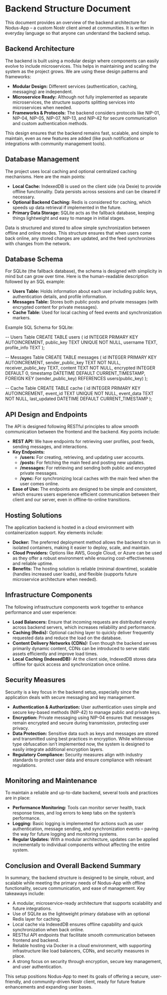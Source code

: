 # Backend Structure Document

This document provides an overview of the backend architecture for Nodus-App – a custom Nostr client aimed at communities. It is written in everyday language so that anyone can understand the backend setup.

## Backend Architecture

The backend is built using a modular design where components can easily evolve to include microservices. This helps in maintaining and scaling the system as the project grows. We are using these design patterns and frameworks:

- **Modular Design:** Different services (authentication, caching, messaging) are independent.
- **Microservice Ready:** Although not fully implemented as separate microservices, the structure supports splitting services into microservices when needed.
- **Frameworks & Protocols:** The backend considers protocols like NIP-01, NIP-04, NIP-05, NIP-07, NIP-13, and NIP-42 for secure communication and custom authentication methods. 

This design ensures that the backend remains fast, scalable, and simple to maintain, even as new features are added (like push notifications or integrations with community management tools).

## Database Management

The project uses local caching and optional centralized caching mechanisms. Here are the main points:

- **Local Cache:** IndexedDB is used on the client side (via Dexie) to provide offline functionality. Data persists across sessions and can be cleared if necessary.
- **Optional Backend Caching:** Redis is considered for caching, which speeds up data retrieval if implemented in the future.
- **Primary Data Storage:** SQLite acts as the fallback database, keeping things lightweight and easy to manage in initial stages.

Data is structured and stored to allow simple synchronization between offline and online modes. This structure ensures that when users come back online, any stored changes are updated, and the feed synchronizes with changes from the network.

## Database Schema

For SQLite (the fallback database), the schema is designed with simplicity in mind but can grow over time. Here is the human-readable description followed by an SQL example:

- **Users Table:** Holds information about each user including public keys, authentication details, and profile information.
- **Messages Table:** Stores both public posts and private messages (with encrypted content for private messages).
- **Cache Table:** Used for local caching of feed events and synchronization markers.

Example SQL Schema for SQLite:

-- Users Table
CREATE TABLE users (
    id INTEGER PRIMARY KEY AUTOINCREMENT,
    public_key TEXT UNIQUE NOT NULL,
    username TEXT,
    profile_info TEXT
);

-- Messages Table
CREATE TABLE messages (
    id INTEGER PRIMARY KEY AUTOINCREMENT,
    sender_public_key TEXT NOT NULL,
    receiver_public_key TEXT,
    content TEXT NOT NULL,
    encrypted INTEGER DEFAULT 0,
    timestamp DATETIME DEFAULT CURRENT_TIMESTAMP,
    FOREIGN KEY (sender_public_key) REFERENCES users(public_key)
);

-- Cache Table
CREATE TABLE cache (
    id INTEGER PRIMARY KEY AUTOINCREMENT,
    event_id TEXT UNIQUE NOT NULL,
    event_data TEXT NOT NULL,
    last_updated DATETIME DEFAULT CURRENT_TIMESTAMP
);

## API Design and Endpoints

The API is designed following RESTful principles to allow smooth communication between the frontend and the backend. Key points include:

- **REST API:** We have endpoints for retrieving user profiles, post feeds, sending messages, and interactions.
- **Key Endpoints:**
  - **/users:** For creating, retrieving, and updating user accounts.
  - **/posts:** For fetching the main feed and posting new updates.
  - **/messages:** For retrieving and sending both public and encrypted private messages.
  - **/sync:** For synchronizing local caches with the main feed when the user comes online.
- **Ease of Use:** The endpoints are designed to be simple and consistent, which ensures users experience efficient communication between their client and our server, even in offline-to-online transitions.

## Hosting Solutions

The application backend is hosted in a cloud environment with containerization support. Key elements include:

- **Docker:** The preferred deployment method allows the backend to run in isolated containers, making it easier to deploy, scale, and maintain.
- **Cloud Providers:** Options like AWS, Google Cloud, or Azure can be used as they offer a robust environment while ensuring cost-effectiveness and reliable uptime.
- **Benefits:** The hosting solution is reliable (minimal downtime), scalable (handles increased user loads), and flexible (supports future microservice architecture when needed).

## Infrastructure Components

The following infrastructure components work together to enhance performance and user experience:

- **Load Balancers:** Ensure that incoming requests are distributed evenly across backend servers, which increases reliability and performance.
- **Caching (Redis):** Optional caching layer to quickly deliver frequently requested data and reduce the load on the database.
- **Content Delivery Networks (CDNs):** Even though the backend serves primarily dynamic content, CDNs can be introduced to serve static assets efficiently and improve load times.
- **Local Caching (IndexedDB):** At the client side, IndexedDB stores data offline for quick access and synchronization once online.

## Security Measures

Security is a key focus in the backend setup, especially since the application deals with secure messaging and key management.

- **Authentication & Authorization:** User authentication uses simple and secure key-based methods (NIP-42) to manage public and private keys.
- **Encryption:** Private messaging using NIP-04 ensures that messages remain encrypted and secure during transmission, protecting user privacy.
- **Data Protection:** Sensitive data such as keys and messages are stored and transmitted using best practices in encryption. While whitenoise type obfuscation isn’t implemented now, the system is designed to easily integrate additional encryption layers.
- **Regulatory Compliance:** Security measures align with industry standards to protect user data and ensure compliance with relevant regulations.

## Monitoring and Maintenance

To maintain a reliable and up-to-date backend, several tools and practices are in place:

- **Performance Monitoring:** Tools can monitor server health, track response times, and log errors to keep tabs on the system’s performance.
- **Logging:** Basic logging is implemented for actions such as user authentication, message sending, and synchronization events – paving the way for future logging and monitoring systems.
- **Regular Updates:** With a modular architecture, updates can be applied incrementally to individual components without affecting the entire system.

## Conclusion and Overall Backend Summary

In summary, the backend structure is designed to be simple, robust, and scalable while meeting the primary needs of Nodus-App with offline functionality, secure communication, and ease of management. Key takeaways include:

- A modular, microservice-ready architecture that supports scalability and future integrations.
- Use of SQLite as the lightweight primary database with an optional Redis layer for caching.
- Local cache via IndexedDB ensures offline capability and quick synchronization when back online.
- RESTful API endpoints that facilitate smooth communication between frontend and backend.
- Reliable hosting via Docker in a cloud environment, with supporting infrastructure like load balancers, CDNs, and security measures in place.
- A strong focus on security through encryption, secure key management, and user authentication.

This setup positions Nodus-App to meet its goals of offering a secure, user-friendly, and community-driven Nostr client, ready for future feature enhancements and expanding user bases.